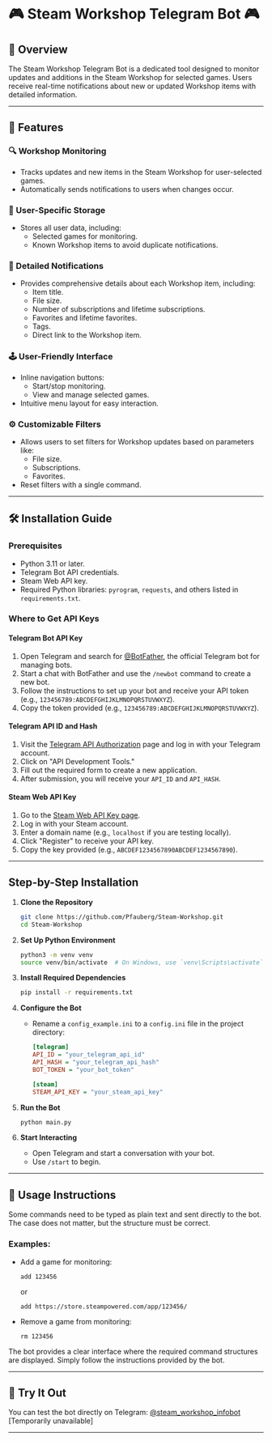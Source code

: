 # **🎮 Steam Workshop Telegram Bot 🎮**

## **🌟 Overview**

The Steam Workshop Telegram Bot is a dedicated tool designed to monitor updates and additions in the Steam Workshop for selected games. Users receive real-time notifications about new or updated Workshop items with detailed information.

---

## **🚀 Features**

### **🔍 Workshop Monitoring**

- Tracks updates and new items in the Steam Workshop for user-selected games.
- Automatically sends notifications to users when changes occur.

### **📁 User-Specific Storage**

- Stores all user data, including:
  - Selected games for monitoring.
  - Known Workshop items to avoid duplicate notifications.

### **🔔 Detailed Notifications**

- Provides comprehensive details about each Workshop item, including:
  - Item title.
  - File size.
  - Number of subscriptions and lifetime subscriptions.
  - Favorites and lifetime favorites.
  - Tags.
  - Direct link to the Workshop item.

### **🕹️ User-Friendly Interface**

- Inline navigation buttons:
  - Start/stop monitoring.
  - View and manage selected games.
- Intuitive menu layout for easy interaction.

### **⚙️ Customizable Filters**

- Allows users to set filters for Workshop updates based on parameters like:
  - File size.
  - Subscriptions.
  - Favorites.
- Reset filters with a single command.

---

## **🛠️ Installation Guide**

### **Prerequisites**

- Python 3.11 or later.
- Telegram Bot API credentials.
- Steam Web API key.
- Required Python libraries: `pyrogram`, `requests`, and others listed in `requirements.txt`.

### **Where to Get API Keys**

#### Telegram Bot API Key&#x20;

1. Open Telegram and search for [@BotFather](https://t.me/botfather), the official Telegram bot for managing bots.
2. Start a chat with BotFather and use the `/newbot` command to create a new bot.
3. Follow the instructions to set up your bot and receive your API token (e.g., `123456789:ABCDEFGHIJKLMNOPQRSTUVWXYZ`).
4. Copy the token provided (e.g., `123456789:ABCDEFGHIJKLMNOPQRSTUVWXYZ`).

#### Telegram API ID and Hash

1. Visit the [Telegram API Authorization](https://my.telegram.org/auth) page and log in with your Telegram account.
2. Click on "API Development Tools."
3. Fill out the required form to create a new application.
4. After submission, you will receive your `API_ID` and `API_HASH`.

#### Steam Web API Key

1. Go to the [Steam Web API Key page](https://steamcommunity.com/dev/apikey).
2. Log in with your Steam account.
3. Enter a domain name (e.g., `localhost` if you are testing locally).
4. Click "Register" to receive your API key.
5. Copy the key provided (e.g., `ABCDEF1234567890ABCDEF1234567890`).

---

## **Step-by-Step Installation**

1. **Clone the Repository**

   ```bash
   git clone https://github.com/Pfauberg/Steam-Workshop.git
   cd Steam-Workshop
   ```

2. **Set Up Python Environment**

   ```bash
   python3 -m venv venv
   source venv/bin/activate  # On Windows, use `venv\Scripts\activate`
   ```

3. **Install Required Dependencies**

   ```bash
   pip install -r requirements.txt
   ```

4. **Configure the Bot**

   - Rename a `config_example.ini` to a `config.ini` file in the project directory:
     ```ini
     [telegram]
     API_ID = "your_telegram_api_id"
     API_HASH = "your_telegram_api_hash"
     BOT_TOKEN = "your_bot_token"

     [steam]
     STEAM_API_KEY = "your_steam_api_key"
     ```

5. **Run the Bot**

   ```bash
   python main.py
   ```

6. **Start Interacting**

   - Open Telegram and start a conversation with your bot.
   - Use `/start` to begin.

---

## **🔧 Usage Instructions**

Some commands need to be typed as plain text and sent directly to the bot. The case does not matter, but the structure must be correct.

### **Examples:**

- Add a game for monitoring:
  ```
  add 123456
  ```
  or
  ```
  add https://store.steampowered.com/app/123456/
  ```
- Remove a game from monitoring:
  ```
  rm 123456
  ```

The bot provides a clear interface where the required command structures are displayed. Simply follow the instructions provided by the bot.

---

## **🌟 Try It Out**

You can test the bot directly on Telegram: [@steam\_workshop\_infobot](https://t.me/steam_workshop_infobot) [Temporarily unavailable]

---
